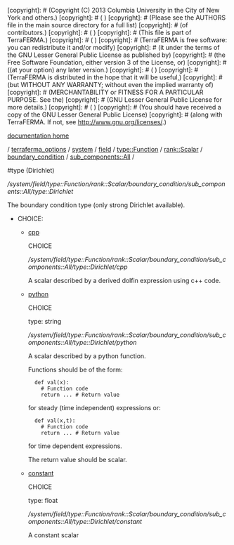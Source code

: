 [copyright]: # (Copyright (C) 2013 Columbia University in the City of New York and others.)
[copyright]: # ( )
[copyright]: # (Please see the AUTHORS file in the main source directory for a full list)
[copyright]: # (of contributors.)
[copyright]: # ( )
[copyright]: # (This file is part of TerraFERMA.)
[copyright]: # ( )
[copyright]: # (TerraFERMA is free software: you can redistribute it and/or modify)
[copyright]: # (it under the terms of the GNU Lesser General Public License as published by)
[copyright]: # (the Free Software Foundation, either version 3 of the License, or)
[copyright]: # ((at your option) any later version.)
[copyright]: # ( )
[copyright]: # (TerraFERMA is distributed in the hope that it will be useful,)
[copyright]: # (but WITHOUT ANY WARRANTY; without even the implied warranty of)
[copyright]: # (MERCHANTABILITY or FITNESS FOR A PARTICULAR PURPOSE. See the)
[copyright]: # (GNU Lesser General Public License for more details.)
[copyright]: # ( )
[copyright]: # (You should have received a copy of the GNU Lesser General Public License)
[copyright]: # (along with TerraFERMA. If not, see <http://www.gnu.org/licenses/>.)

[documentation home](Documentation)

/ [terraferma_options](../../../../../../../terraferma_options) / [system](../../../../../../system) / [field](../../../../../field) / [type::Function](../../../../type__Function) / [rank::Scalar](../../../rank__Scalar) / [boundary_condition](../../boundary_condition) / [sub_components::All](../sub_components__All) /

#type (Dirichlet)

*/system/field/type::Function/rank::Scalar/boundary_condition/sub_components::All/type::Dirichlet*

The boundary condition type (only strong Dirichlet available).

* CHOICE:
    * [cpp](type__Dirichlet/cpp "child")

        CHOICE 

        */system/field/type::Function/rank::Scalar/boundary_condition/sub_components::All/type::Dirichlet/cpp*

        A scalar described by a derived dolfin expression using c++ code.

    * [python](type__Dirichlet/python "child")

        CHOICE 

        type: string

        */system/field/type::Function/rank::Scalar/boundary_condition/sub_components::All/type::Dirichlet/python*

        A scalar described by a python function.
        
        Functions should be of the form:
        
            def val(x):
              # Function code
              return ... # Return value
        
         for steady (time independent) expressions or:
        
            def val(x,t):
              # Function code
              return ... # Return value
        
         for time dependent expressions.
        
        The return value should be scalar.

    * [constant](type__Dirichlet/constant "child")

        CHOICE 

        type: float

        */system/field/type::Function/rank::Scalar/boundary_condition/sub_components::All/type::Dirichlet/constant*

        A constant scalar

[autogenerated]: # (This file was automatically generated from the schema file:/home/cwilson/repos/github/TerraFERMA/TerraFERMA/buckettools/schemas/function.rng.)

